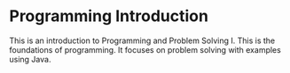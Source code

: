 # Programming Introduction

This is an introduction to Programming and Problem Solving I. This is the foundations of programming.
It focuses on problem solving with examples using Java.
